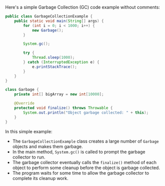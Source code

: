 Here's a simple Garbage Collection (GC) code example without comments:

```java
public class GarbageCollectionExample {
    public static void main(String[] args) {
        for (int i = 0; i < 1000; i++) {
            new Garbage();
        }

        System.gc();

        try {
            Thread.sleep(1000);
        } catch (InterruptedException e) {
            e.printStackTrace();
        }
    }
}

class Garbage {
    private int[] bigArray = new int[10000];

    @Override
    protected void finalize() throws Throwable {
        System.out.println("Object garbage collected: " + this);
    }
}
```

In this simple example:

- The `GarbageCollectionExample` class creates a large number of `Garbage` objects and makes them garbage.
- In the main method, `System.gc()` is called to prompt the garbage collector to run.
- The garbage collector eventually calls the `finalize()` method of each object to perform some cleanup before the object is garbage collected.
- The program waits for some time to allow the garbage collector to complete its cleanup work.
